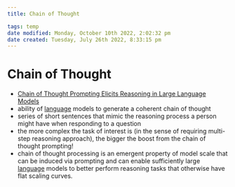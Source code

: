 ```yaml
---
title: Chain of Thought

tags: temp 
date modified: Monday, October 10th 2022, 2:02:32 pm
date created: Tuesday, July 26th 2022, 8:33:15 pm
---
```


# Chain of Thought
- [Chain of Thought Prompting Elicits Reasoning in Large Language Models](https://arxiv.org/abs/2201.11903)
- ability of [language](language.md) models to generate a coherent chain of thought
- series of short sentences that mimic the reasoning process a person might have when responding to a question
- the more complex the task of interest is (in the sense of requiring multi-step reasoning approach), the bigger the boost from the chain of thought prompting!
- chain of thought processing is an emergent property of model scale that can be induced via prompting and can enable sufficiently large [language](language.md) models to better perform reasoning tasks that otherwise have flat scaling curves.

